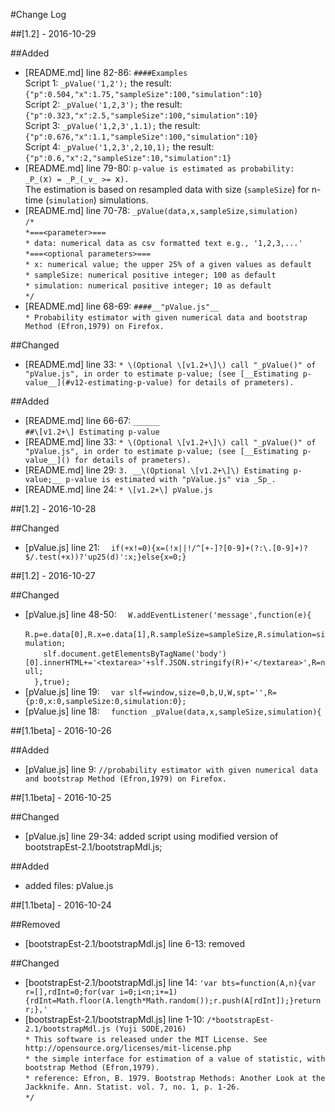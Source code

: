 #Change Log

##[1.2] - 2016-10-29

##Added
- [README.md] line 82-86: `####Examples`  
  Script 1: `_pValue('1,2');` the result: `{"p":0.504,"x":1.75,"sampleSize":100,"simulation":10}`  
  Script 2: `_pValue('1,2,3');` the result: `{"p":0.323,"x":2.5,"sampleSize":100,"simulation":10}`  
  Script 3: `_pValue('1,2,3',1.1);` the result: `{"p":0.676,"x":1.1,"sampleSize":100,"simulation":10}`  
  Script 4: `_pValue('1,2,3',2,10,1);` the result: `{"p":0.6,"x":2,"sampleSize":10,"simulation":1}`
- [README.md] line 79-80: `p-value is estimated as probability: _P_(`x`) = _P_(_v_ >= `x`).`  
  The estimation is based on resampled data with size (`sampleSize`) for n-time (`simulation`) simulations.
- [README.md] line 70-78: `_pValue(data,x,sampleSize,simulation)`  
  `/*`  
  `*===<parameter>===`  
  `* data: numerical data as csv formatted text e.g., '1,2,3,...'`  
  `*===<optional parameters>===`  
  `* x: numerical value; the upper 25% of a given values as default`  
  `* sampleSize: numerical positive integer; 100 as default`  
  `* simulation: numerical positive integer; 10 as default`  
  `*/`
- [README.md] line 68-69: `####__"pValue.js"__`  
  `* Probability estimator with given numerical data and bootstrap Method (Efron,1979) on Firefox.`

##Changed
- [README.md] line 33: `* \(Optional \[v1.2+\]\) call "_pValue()" of "pValue.js", in order to estimate p-value; (see [__Estimating p-value__](#v12-estimating-p-value) for details of prameters).`

##Added
- [README.md] line 66-67: `______`  
  `##\[v1.2+\] Estimating p-value`
- [README.md] line 33: `* \(Optional \[v1.2+\]\) call "_pValue()" of "pValue.js", in order to estimate p-value; (see [__Estimating p-value__]() for details of prameters).`
- [README.md] line 29: `3. __\(Optional \[v1.2+\]\) Estimating p-value;__ p-value is estimated with "pValue.js" via _Sp_.`
- [README.md] line 24: `* \[v1.2+\] pValue.js`

##[1.2] - 2016-10-28

##Changed
- [pValue.js] line 21: `  if(+x!=0){x=(!x||!/^[+-]?[0-9]+(?:\.[0-9]+)?$/.test(+x))?'up25(d)':x;}else{x=0;}`

##[1.2] - 2016-10-27

##Changed
- [pValue.js] line 48-50: `  W.addEventListener('message',function(e){`  
  `    R.p=e.data[0],R.x=e.data[1],R.sampleSize=sampleSize,R.simulation=simulation;`  
  `    slf.document.getElementsByTagName('body')[0].innerHTML+='<textarea>'+slf.JSON.stringify(R)+'</textarea>',R=null;`  
  `  },true);`
- [pValue.js] line 19: `  var slf=window,size=0,b,U,W,spt='',R={p:0,x:0,sampleSize:0,simulation:0};`
- [pValue.js] line 18: `  function _pValue(data,x,sampleSize,simulation){`

##[1.1beta] - 2016-10-26

##Added
- [pValue.js] line 9: `//probability estimator with given numerical data and bootstrap Method (Efron,1979) on Firefox.`

##[1.1beta] - 2016-10-25

##Changed
- [pValue.js] line 29-34: added script using modified version of bootstrapEst-2.1/bootstrapMdl.js;

##Added
- added files: pValue.js

##[1.1beta] - 2016-10-24

##Removed
- [bootstrapEst-2.1/bootstrapMdl.js] line 6-13: removed

##Changed
- [bootstrapEst-2.1/bootstrapMdl.js] line 14: `'var bts=function(A,n){var r=[],rdInt=0;for(var i=0;i<n;i+=1){rdInt=Math.floor(A.length*Math.random());r.push(A[rdInt]);}return r;},'`
- [bootstrapEst-2.1/bootstrapMdl.js] line 1-10: `/*bootstrapEst-2.1/bootstrapMdl.js (Yuji SODE,2016)`  
  `* This software is released under the MIT License. See http://opensource.org/licenses/mit-license.php`  
  `* the simple interface for estimation of a value of statistic, with bootstrap Method (Efron,1979).`  
  `* reference: Efron, B. 1979. Bootstrap Methods: Another Look at the Jackknife. Ann. Statist. vol. 7, no. 1, p. 1-26.`  
  `*/`
